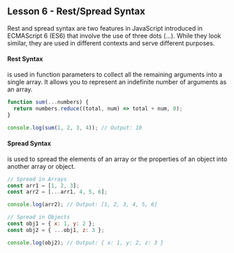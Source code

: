 ## Lesson 6 - Rest/Spread Syntax

Rest and spread syntax are two features in JavaScript introduced in ECMAScript 6 (ES6) that involve the use of three dots (...). While they look similar, they are used in different contexts and serve different purposes.

#### Rest Syntax

is used in function parameters to collect all the remaining arguments into a single array. It allows you to represent an indefinite number of arguments as an array.

```js
function sum(...numbers) {
  return numbers.reduce((total, num) => total + num, 0);
}

console.log(sum(1, 2, 3, 4)); // Output: 10
```

#### Spread Syntax

is used to spread the elements of an array or the properties of an object into another array or object.

```js
// Spread in Arrays
const arr1 = [1, 2, 3];
const arr2 = [...arr1, 4, 5, 6];

console.log(arr2); // Output: [1, 2, 3, 4, 5, 6]

// Spread in Objects
const obj1 = { x: 1, y: 2 };
const obj2 = { ...obj1, z: 3 };

console.log(obj2); // Output: { x: 1, y: 2, z: 3 }
```

